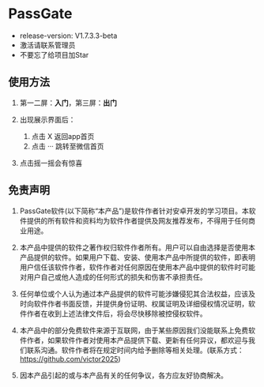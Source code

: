 # PassGate

* release-version: V1.7.3.3-beta
* 激活请联系管理员
* 不要忘了给项目加Star

## 使用方法

1. 第一二屏：**入门**，第三屏：**出门**

2. 出现展示界面后：
   1. 点击 X 返回app首页
   2. 点击 ··· 跳转至微信首页

3. 点击摇一摇会有惊喜

## 免责声明

1. PassGate软件(以下简称“本产品”)是软件作者针对安卓开发的学习项目。本软件提供的所有软件和资料均为软件作者提供及网友推荐发布，不得用于任何商业用途。

2. 本产品中提供的软件之著作权归软件作者所有。用户可以自由选择是否使用本产品提供的软件。如果用户下载、安装、使用本产品中所提供的软件，即表明用户信任该软件作者，软件作者对任何原因在使用本产品中提供的软件时可能对用户自己或他人造成的任何形式的损失和伤害不承担责任。

3. 任何单位或个人认为通过本产品提供的软件可能涉嫌侵犯其合法权益，应该及时向软件作者书面反馈，并提供身份证明、权属证明及详细侵权情况证明，软件作者在收到上述法律文件后，将会尽快移除被控侵权软件。

4. 本产品中的部分免费软件来源于互联网，由于某些原因我们没能联系上免费软件作者，如果软件作者对使用本产品提供下载、更新有任何异议，都欢迎与我们联系沟通。软件作者将在规定时间内给予删除等相关处理。(联系方式：https://github.com/victor2025)

5. 因本产品引起的或与本产品有关的任何争议，各方应友好协商解决。

   

